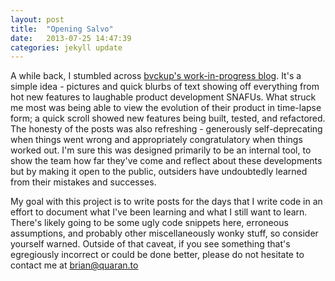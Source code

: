 ```yaml
---
layout: post
title:  "Opening Salvo"
date:   2013-07-25 14:47:39
categories: jekyll update
---
```


A while back, I stumbled across [bvckup's work-in-progress blog][bvckup]. It's a simple idea - pictures and quick blurbs of text showing off everything from hot new features to laughable product development SNAFUs. What struck me most was being able to view the evolution of their product in time-lapse form; a quick scroll showed new features being built, tested, and refactored. The honesty of the posts was also refreshing - generously self-deprecating when things went wrong and appropriately congratulatory when things worked out. I'm sure this was designed primarily to be an internal tool, to show the team how far they've come and reflect about these developments but by making it open to the public, outsiders have undoubtedly learned from their mistakes and successes. 

My goal with this project is to write posts for the days that I write code in an effort to document what I've been learning and what I still want to learn. There's likely going to be some ugly code snippets here, erroneous assumptions, and probably other miscellaneously wonky stuff, so consider yourself warned. Outside of that caveat, if you see something that's egregiously incorrect or could be done better, please do not hesitate to contact me at <brian@quaran.to>


[bvckup]: http://bvckup2.com/wip/

